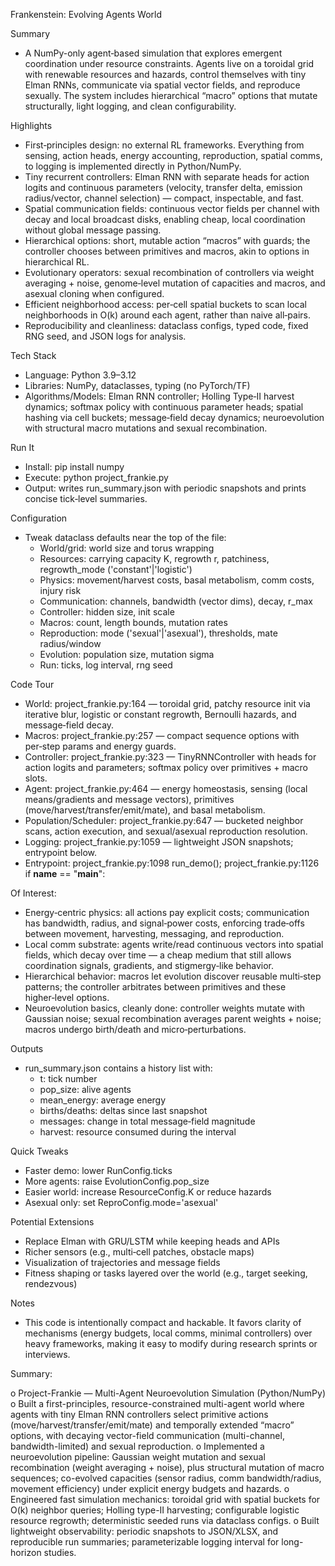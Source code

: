 Frankenstein: Evolving Agents World

Summary
- A NumPy-only agent‑based simulation that explores emergent coordination under resource constraints. Agents live on a toroidal grid with renewable resources and hazards, control themselves with tiny Elman RNNs, communicate via spatial vector fields, and reproduce sexually. The system includes hierarchical “macro” options that mutate structurally, light logging, and clean configurability.

Highlights
- First‑principles design: no external RL frameworks. Everything from sensing, action heads, energy accounting, reproduction, spatial comms, to logging is implemented directly in Python/NumPy.
- Tiny recurrent controllers: Elman RNN with separate heads for action logits and continuous parameters (velocity, transfer delta, emission radius/vector, channel selection) — compact, inspectable, and fast.
- Spatial communication fields: continuous vector fields per channel with decay and local broadcast disks, enabling cheap, local coordination without global message passing.
- Hierarchical options: short, mutable action “macros” with guards; the controller chooses between primitives and macros, akin to options in hierarchical RL.
- Evolutionary operators: sexual recombination of controllers via weight averaging + noise, genome‑level mutation of capacities and macros, and asexual cloning when configured.
- Efficient neighborhood access: per‑cell spatial buckets to scan local neighborhoods in O(k) around each agent, rather than naive all‑pairs.
- Reproducibility and cleanliness: dataclass configs, typed code, fixed RNG seed, and JSON logs for analysis.

Tech Stack
- Language: Python 3.9–3.12
- Libraries: NumPy, dataclasses, typing (no PyTorch/TF)
- Algorithms/Models: Elman RNN controller; Holling Type‑II harvest dynamics; softmax policy with continuous parameter heads; spatial hashing via cell buckets; message‑field decay dynamics; neuroevolution with structural macro mutations and sexual recombination.

Run It
- Install: pip install numpy
- Execute: python project_frankie.py
- Output: writes run_summary.json with periodic snapshots and prints concise tick‑level summaries.

Configuration
- Tweak dataclass defaults near the top of the file:
  - World/grid: world size and torus wrapping
  - Resources: carrying capacity K, regrowth r, patchiness, regrowth_mode ('constant'|'logistic')
  - Physics: movement/harvest costs, basal metabolism, comm costs, injury risk
  - Communication: channels, bandwidth (vector dims), decay, r_max
  - Controller: hidden size, init scale
  - Macros: count, length bounds, mutation rates
  - Reproduction: mode ('sexual'|'asexual'), thresholds, mate radius/window
  - Evolution: population size, mutation sigma
  - Run: ticks, log interval, rng seed

Code Tour
- World: project_frankie.py:164 — toroidal grid, patchy resource init via iterative blur, logistic or constant regrowth, Bernoulli hazards, and message‑field decay.
- Macros: project_frankie.py:257 — compact sequence options with per‑step params and energy guards.
- Controller: project_frankie.py:323 — TinyRNNController with heads for action logits and parameters; softmax policy over primitives + macro slots.
- Agent: project_frankie.py:464 — energy homeostasis, sensing (local means/gradients and message vectors), primitives (move/harvest/transfer/emit/mate), and basal metabolism.
- Population/Scheduler: project_frankie.py:647 — bucketed neighbor scans, action execution, and sexual/asexual reproduction resolution.
- Logging: project_frankie.py:1059 — lightweight JSON snapshots; entrypoint below.
- Entrypoint: project_frankie.py:1098 run_demo(); project_frankie.py:1126 if __name__ == "__main__":

Of Interest:
- Energy‑centric physics: all actions pay explicit costs; communication has bandwidth, radius, and signal‑power costs, enforcing trade‑offs between movement, harvesting, messaging, and reproduction.
- Local comm substrate: agents write/read continuous vectors into spatial fields, which decay over time — a cheap medium that still allows coordination signals, gradients, and stigmergy‑like behavior.
- Hierarchical behavior: macros let evolution discover reusable multi‑step patterns; the controller arbitrates between primitives and these higher‑level options.
- Neuroevolution basics, cleanly done: controller weights mutate with Gaussian noise; sexual recombination averages parent weights + noise; macros undergo birth/death and micro‑perturbations.

Outputs
- run_summary.json contains a history list with:
  - t: tick number
  - pop_size: alive agents
  - mean_energy: average energy
  - births/deaths: deltas since last snapshot
  - messages: change in total message‑field magnitude
  - harvest: resource consumed during the interval

Quick Tweaks
- Faster demo: lower RunConfig.ticks
- More agents: raise EvolutionConfig.pop_size
- Easier world: increase ResourceConfig.K or reduce hazards
- Asexual only: set ReproConfig.mode='asexual'

Potential Extensions
- Replace Elman with GRU/LSTM while keeping heads and APIs
- Richer sensors (e.g., multi‑cell patches, obstacle maps)
- Visualization of trajectories and message fields
- Fitness shaping or tasks layered over the world (e.g., target seeking, rendezvous)

Notes
- This code is intentionally compact and hackable. It favors clarity of mechanisms (energy budgets, local comms, minimal controllers) over heavy frameworks, making it easy to modify during research sprints or interviews.


Summary:

o	Project-Frankie — Multi-Agent Neuroevolution Simulation (Python/NumPy)
o	Built a first-principles, resource-constrained multi-agent world where agents with tiny Elman RNN controllers select primitive actions (move/harvest/transfer/emit/mate) and temporally extended “macro” options, with decaying vector-field communication (multi-channel, bandwidth-limited) and sexual reproduction.
o	Implemented a neuroevolution pipeline: Gaussian weight mutation and sexual recombination (weight averaging + noise), plus structural mutation of macro sequences; co-evolved capacities (sensor radius, comm bandwidth/radius, movement efficiency) under explicit energy budgets and hazards.
o	Engineered fast simulation mechanics: toroidal grid with spatial buckets for O(k) neighbor queries; Holling type-II harvesting; configurable logistic resource regrowth; deterministic seeded runs via dataclass configs.
o	Built lightweight observability: periodic snapshots to JSON/XLSX, and reproducible run summaries; parameterizable logging interval for long-horizon studies.
